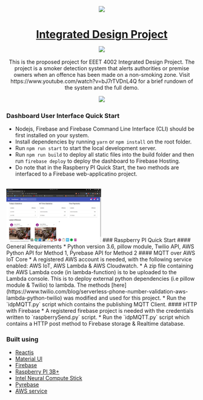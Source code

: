 <p align="center">
<a href="https://designrevision.com/downloads/shards-dashboard-lite-react/">
<img src="assets/preview.png" width="250" />
</a>
</p>

<h1 align="center" style="border-bottom: none !important; margin-bottom: 5px !important;"><a href="https://designrevision.com/downloads/shards-dashboard-lite-react/">Integrated Design Project</a></h1>
<p align="center">
  <a href="#">
    <img src="https://img.shields.io/badge/License-MIT-brightgreen.svg" />
  </a>
</p>

<p align="center">
This is the proposed project for EEET 4002 Integrated Design Project. The project is a smoker detection system that alerts authorities or premise owners when an offence has been made on a non-smoking zone. Visit https://www.youtube.com/watch?v=bJ7rTVDnL4Q for a brief rundown of the system and the full demo.
</p>

<p align="center">
  <a href="https://www.youtube.com/watch?v=bJ7rTVDnL4Q">
    <img height="55px" src="assets/btn-live-preview.png" />
  </a>
</p>


### Dashboard User Interface Quick Start 
* Nodejs, Firebase and Firebase Command Line Interface (CLI) should be first installed on your system.
* Install dependencies by running `yarn` or `npm install` on the root folder.
* Run `npm run start` to start the local development server.
* Run `npm run build` to deploy all static files into the build folder and then run `firebase deploy` to deploy the dashboard to Firebase Hosting.
* Do note that in the Raspberry PI Quick Start, the two methods are interfaced to a Firebase web-applicatino project.

<br />
<img src="assets/webapp.png" width="250" />
### Raspberry PI Quick Start 
#### General Requirements
* Python version 3.6, pillow module, Twilio API, AWS Python API for Method 1, Pyrebase API for Method 2
#### MQTT over AWS IoT Core
* A registered AWS account is needed, with the following service enabled: AWS IoT, AWS Lambda & AWS Cloudwatch.
* A zip file containing the AWS Lambda code (in lambda-function) is to be uploaded to the Lambda console. This is to deploy external python dependencies (i.e pillow module & Twilio) to lambda. The methods [here](https://www.twilio.com/blog/serverless-phone-number-validation-aws-lambda-python-twilio) was modified and used for this project.
* Run the `idpMQTT.py` script which contains the publishing MQTT Client.
 #### HTTP with Firebase
* A registered firebase project is needed with the credentials written to `raspberrySend.py` script.
* Run the `idpMQTT.py` script which contains a HTTP post method to Firebase storage & Realtime database.

<br />

### Built using
- [Reactjs](https://reactjs.org/)
- [Material UI](https://material-ui.com/)
- [Firebase](https://firebase.google.com/)
- [Raspberry PI 3B+](https://www.raspberrypi.org/)
- [Intel Neural Compute Stick](https://software.intel.com/en-us/articles/intel-movidius-neural-compute-stick)
- [Pyrebase](https://github.com/thisbejim/Pyrebase)
- [AWS service](https://aws.amazon.com/)

<br />
